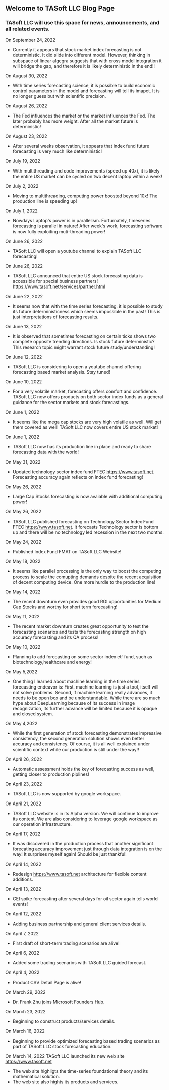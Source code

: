 ## Welcome to TASoft LLC Blog Page

### TASoft LLC will use this space for news, announcements, and all related events.
On September 24, 2022
- Currently it appears that stock market index forecasting is not deterministic. It did slide into different model. However, thinking in subspace of linear algegra suggests that with cross model integration it will bridge the gap, and therefore it is likely deterministic in the end!!

On August 30, 2022
- With time series forecasting science, it is possible to build economic control parameters in the model and forecasting will tell its imapct. It is no longer guess but with scientific precision.

On August 26, 2022
- The Fed influences the market or the market influences the Fed. The later probably has more weight. After all the market future is deterministic!

On August 23, 2022
- After several weeks observation, it appears that index fund future forecasting is very much like deterministic!

On July 19, 2022
- With multithreading and code improvements (speed up 40x), it is likely the entire US market can be cycled on two decent laptop within a week! 

On July 2, 2022
- Moving to multithreading, computing power boosted beyond 10x! The production line is speeding up!

On July 1, 2022
- Nowdays Laptop's power is in parallelism. Forturnately, timeseries forecasting is parallel in nature! After week's work, forecasting software is now fully exploiting muti-threading power!

On June 26, 2022
- TASoft LLC will open a youtube channel to explain TASoft LLC forecasting!

On June 26, 2022
- TASoft LLC announced that entire US stock forecasting data is accessible for special business partners! https://www.tasoft.net/services/partner.html

On June 22, 2022
- It seems now that with the time series forecasting, it is possible to study its future deterministicness which seems impossible in the past! This is just interpretations of forecasting results.

On June 13, 2022
- It is observed that sometimes forecasting on certain ticks shows two complete opposite trending directions.  Is stock future deterministic? This research topic might warrant stock future study/understanding!
  
On June 12, 2022
- TASoft LLC is considering to open a youtube channel offering forecasting based market analysis. Stay tuned!

On June 10, 2022
- For a very volatile market, forecasting offers comfort and confidence. TASoft LLC now offers products on both sector index funds as a general guidance for the sector markets and stock forecastings.

On June 1, 2022
- It seems like the mega cap stocks are very high volatile as well. Will get them covered as well! TASoft LLC now covers entire US stock market!

On June 1, 2022
- TASoft LLC now has its production line in place and ready to share forecasting data with the world!

On May 31, 2022
- Updated technology sector index fund FTEC https://www.tasoft.net. Forecasting accuracy again reflects on index fund forecasting!

On May 26, 2022
- Large Cap Stocks forecasting is now avaiable with additional computing power!

On May 26, 2022
- TASoft LLC published forecasting on Technology Sector Index Fund FTEC https://www.tasoft.net. It forecasts Technology sector is bottom up and there will be no technology led recession in the next two months.

On May 24, 2022
- Published Index Fund FMAT on TASoft LLC Website!

On May 18, 2022
- It seems like parallel processing is the only way to boost the computing process to scale the comupting demands despite the recent acquisition of decent computing device. One more hurdle to the production line!

On May 14, 2022
- The recent downturn even provides good ROI opportunities for Medium Cap Stocks and worthy for short term forecasting!

On May 11, 2022
- The recent market downturn creates great opportunity to test the forecasting scenarios and tests the forecasting strength on high accuracy forecasting and its QA process! 

On May 10, 2022
- Planning to add forecasting on some sector index etf fund, such as  biotechnology,healthcare and energy!

On May 5,2022
- One thing I learned about machine learning in the time series forecasting endeavor is: First, machine learning is just a tool, itself will not solve problems. Second, if machine learning really advances, it needs to be open box and be understandable. While there are so much hype about DeepLearning because of its success in image recognization, its further advance will be limited because it is opaque and closed system.

On May 4,2022
- While the first generation of stock forecasting demonstrates impressive consistency, the second generation solution shows even better accuracy and consistency. Of course, it is all well explained under scientific context while our production is still under the way!!

On April 26, 2022
- Automatic assessment holds the key of forecasting success as well, getting closer to production piplines!

On April 23, 2022
- TASoft LLC is now supported by google workspace.

On April 21, 2022
- TASoft LLC website is in its Alpha version. We will continue to improve its content. We are also considering to leverage google workspace as our operation infrastructure.

On April 17, 2022
- It was discovered in the production process that another significant forecating accuracy improvement just through data integration is on the way! It surprises myself again! Should be just thankful!

On April 14, 2022
- Redesign https://www.tasoft.net architecture for flexible content additions.

On April 13, 2022
- CEI spike forecasting after several days for oil sector again tells world events! 

On April 12, 2022
- Adding business partnership and general client services details.

On April 7, 2022
- First draft of short-term trading scenarios are alive!

On April 6, 2022
- Added some trading scenarios with TASoft LLC guided forecast.

On April 4, 2022
- Product CSV Detail Page is alive!

On March 29, 2022
- Dr. Frank Zhu joins Microsoft Founders Hub.

On March 23, 2022
- Beginning to construct products/services details.

On March 16, 2022
- Beginning to provide optimized forecasting based trading scenarios as part of TASoft LLC stock forecasting education.


On March 14, 2022
TASoft LLC launched its new web site https://www.tasoft.net

- The web site highligts the time-series foundational theory and its mathematical solution.
- The web site also hights its products and services.






